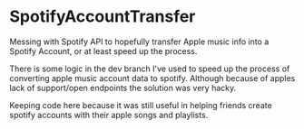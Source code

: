 # SpotifyAccountTransfer
Messing with Spotify API to hopefully transfer Apple music info into a Spotify Account, or at least speed up the process.

There is some logic in the dev branch I've used to speed up the process of converting apple music account data to spotify. Although because of apples lack of support/open endpoints the solution was very hacky.

Keeping code here because it was still useful in helping friends create spotify accounts with their apple songs and playlists.
